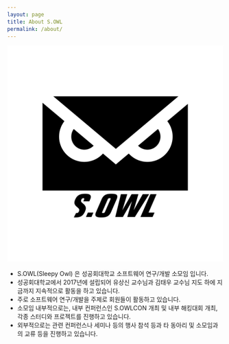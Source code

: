 ```yaml
---
layout: page
title: About S.OWL
permalink: /about/
---
```


![S.OWLLOGO](/img/logo.png)

- S.OWL(Sleepy Owl) 은 성공회대학교 소프트웨어 연구/개발 소모임 입니다.
- 성공회대학교에서 2017년에 설립되어 유상신 교수님과 김태우 교수님 지도 하에 지금까지 지속적으로 활동을 하고 있습니다.
- 주로 소프트웨어 연구/개발을 주제로 회원들이 활동하고 있습니다.
- 소모임 내부적으로는, 내부 컨퍼런스인 S.OWLCON 개최 및 내부 해킹대회 개최, 각종 스터디와 프로젝트를 진행하고 있습니다.
- 외부적으로는 관련 컨퍼런스나 세미나 등의 행사 참석 등과 타 동아리 및 소모임과의 교류 등을 진행하고 있습니다.
